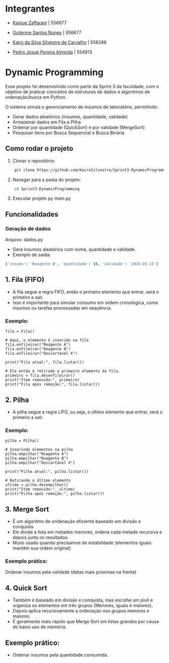 # Integrantes
* [Kaique Zaffarani](https://github.com/Z4ffarani) | 556677

* [Guilerme Santos Nunes](https://github.com/sannunez) | 556677

* [Kairo da Silva Silvestre de Carvalho](https://github.com/KairoSilvestre) | 558288

* [Pedro Josué Pereira Almeida]() | 554913

# Dynamic Programming 
Esse projeto foi desenvolvido como parte da Sprint 3 da faculdade, com o objetivo de praticar conceitos de estruturas de dados e algoritmos de ordenação/busca em Python. 

O sistema simula o gerenciamento de insumos de laboratório, permitindo: 

* Gerar dados aleatórios (insumos, quantidade, validade)
* Armazenar dados em Fila e Pilha
* Ordenar por quantidade (QuickSort) e por validade (MergeSort)
* Pesquisar itens por Busca Sequencial e Busca Binária
## Como rodar o projeto
1. Clonar o repositório:
```bash
    git clone https://github.com/KairoSilvestre/Sprint3-DynamicProgramming.git
```
2. Navegar para a pasta do projeto: 
```bash
    cd Sprint3-DynamicProgramming
```
3. Executar projeto 
    py main.py 

## Funcionalidades 

### Geração de dados 

Arquivo: dados.py 
* Gera insumos aleatórios com nome, quantidade e validade. 
* Exemplo de saída:

```bash
{'insumo': 'Reagente B', 'quantidade': 15, 'validade': '2026-03-15'}
```

## 1. Fila (FIFO)
* A fila segue a regra FIFO, então o primeiro elemento que entrar, será o primeiro a sair. 
* Isso é importante para simular consumo em ordem cronológica, como insumos ou tarefas processadas em sequência.

### Exemplo: 

```
fila = Fila()

# Aqui, o elemento é inserido na fila
fila.enfileirar("Reagente A")
fila.enfileirar("Reagente B")
fila.enfileirar("Descartável X")

print("Fila atual:", fila.listar())

# Ele então é retirado o primeiro elemento da fila.
primeiro = fila.desenfileirar()
print("Item removido:", primeiro)
print("Fila após remoção:", fila.listar())
```

## 2. Pilha 

* A pilha segue a regra LIFO, ou seja, o último elemento que entrar, será o primeiro a sair. 

### Exemplo: 

```
pilha = Pilha()

# Inserindo elementos na pilha
pilha.empilhar("Reagente A")
pilha.empilhar("Reagente B")
pilha.empilhar("Descartável X")

print("Pilha atual:", pilha.listar())

# Retirando o último elemento
ultimo = pilha.desempilhar()
print("Item removido:", ultimo)
print("Pilha após remoção:", pilha.listar())
```

## 3. Merge Sort 
* É um algoritmo de oridenação eficiente baseado em divisão e conquista.
* Ele divide a lista em metades menores, ordena cada metade recursiva e depois junta os resultados.
* Muito usado quando precisamos de estabilidade (elementos iguais mantêm sua ordem original)

### Exemplo prático: 

Ordenar insumos pela validade (datas mais próximas na frente)

## 4. Quick Sort

* Também é baseado em divisão e conquista, mas escolhe um pivô e organiza os elementos em três grupos (Menores, iguais e maiores).
* Depois aplica recursivamente a ordenação nos grupos menores e maiores. 
* É geralmente mais rápido que Merge Sort em listas grandes por causa do baixo uso de memória.

## Exemplo prático:

* Ordenar insumos pela quantidade consumida.